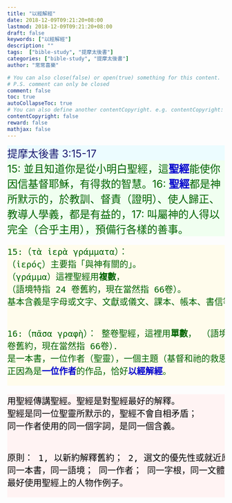 ```yaml
---
title: "以經解經"
date: 2018-12-09T09:21:20+08:00
lastmod: 2018-12-09T09:21:20+08:00
draft: false
keywords: ["以經解經"]
description: ""
tags:  ["bible-study", "提摩太後書"]
categories: ["bible-study", "提摩太後書"]
author: "常常喜樂"

# You can also close(false) or open(true) something for this content.
# P.S. comment can only be closed
comment: false
toc: true
autoCollapseToc: true
# You can also define another contentCopyright. e.g. contentCopyright: "This is another copyright."
contentCopyright: false
reward: false
mathjax: false
---
```


<div style="background-color:#ECFCFF"><font size="5", color="#191970">
提摩太後書 3:15-17
</font>
</div>

<div style="background-color:#F0FFF0"><font size="5", color="#006400">
15: 並且知道你是從小明白聖經，這<font color="#0000CD"><b>聖經</b></font>能使你因信基督耶穌，有得救的智慧。16: <font color="#0000CD"><b>聖經</b></font>都是神所默示的，於教訓、督責（證明）、使人歸正、教導人學義，都是有益的，17: 叫屬神的人得以完全（合乎主用），預備行各樣的善事。
</font>
</div>

<div style="background-color:#FFFCEC"><font size="5", color="#006400">
<pre>
15:（τὰ ἱερὰ γράμματα）：
（ἱερός）主要指「與神有關的」。
（γράμμα）這裡聖經用<b>複數</b>，
（語境特指 24 卷舊約，現在當然指 66卷）。
基本含義是字母或文字、文獻或儀文、課本、帳本、書信等。

16:（πᾶσα γραφὴ）：
整卷聖經，這裡用<b>單數</b>，
（語境特指 24 卷舊約，現在當然指 66卷）．
是一本書，一位作者（聖靈），一個主題（基督和祂的救恩）。
正因為是<font color="#0000CD"><b>一位作者</b></font>的作品，恰好<font color="#0000CD"><b>以經解經</b></font>。
</pre>
</font>
</div>

<div style="background-color:#FFF3F3"><font size="5", color="#000000">
<pre>
用聖經傳講聖經。聖經是對聖經最好的解釋。
聖經是同一位聖靈所默示的，聖經不會自相矛盾；
同一作者使用的同一個字詞，是同一個含義。

原則：
1, 以新約解釋舊約；
2, 選文的優先性或就近原則
同一本書，同一語境；
同一作者；
同一字根，同一文體。
3, 最好使用聖經上的人物作例子。
</pre>
</font>
</div>